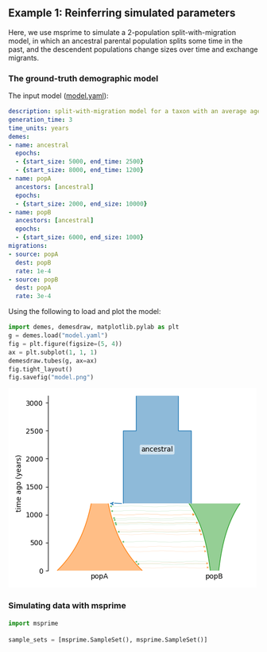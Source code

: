 ## Example 1: Reinferring simulated parameters

Here, we use msprime to simulate a 2-population split-with-migration model,
in which an ancestral parental population splits some time in the past, and
the descendent populations change sizes over time and exchange migrants.

### The ground-truth demographic model

The input model ([model.yaml](model.yaml)):
```YAML
description: split-with-migration model for a taxon with an average age of reproduction of three
generation_time: 3
time_units: years
demes:
- name: ancestral
  epochs:
  - {start_size: 5000, end_time: 2500}
  - {start_size: 8000, end_time: 1200}
- name: popA
  ancestors: [ancestral]
  epochs:
  - {start_size: 2000, end_size: 10000}
- name: popB
  ancestors: [ancestral]
  epochs:
  - {start_size: 6000, end_size: 1000}
migrations:
- source: popA
  dest: popB
  rate: 1e-4
- source: popB
  dest: popA
  rate: 3e-4
```

Using the following to load and plot the model:
```python
import demes, demesdraw, matplotlib.pylab as plt
g = demes.load("model.yaml")
fig = plt.figure(figsize=(5, 4))
ax = plt.subplot(1, 1, 1)
demesdraw.tubes(g, ax=ax)
fig.tight_layout()
fig.savefig("model.png")
```

![The input demes model](model.png)

### Simulating data with msprime

```python
import msprime

sample_sets = [msprime.SampleSet(), msprime.SampleSet()]
```
